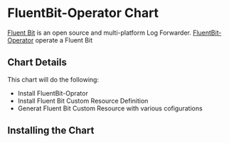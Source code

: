 # FluentBit-Operator Chart

[Fluent Bit](http://fluentbit.io/) is an open source and multi-platform Log Forwarder.
[FluentBit-Operator](https://github.com/intelliguy/fluentbit-operator) operate a Fluent Bit 

## Chart Details

This chart will do the following:

* Install FluentBit-Oprator
* Install Fluent Bit Custom Resource Definition
* Generat Fluent Bit Custom Resource with various cofigurations

## Installing the Chart

